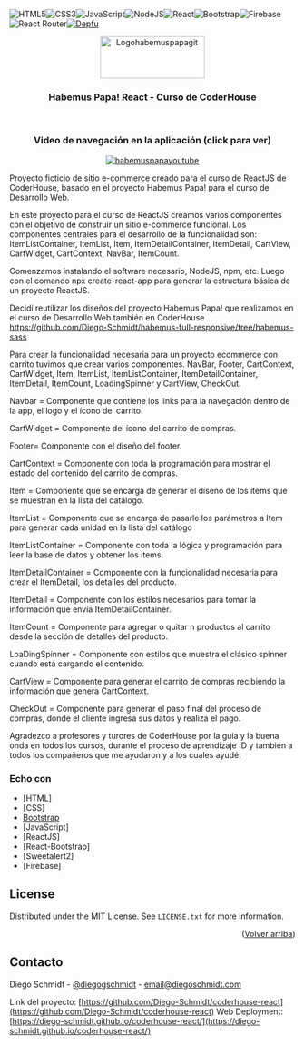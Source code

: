 ![HTML5](https://img.shields.io/badge/html5-%23E34F26.svg?style=for-the-badge&logo=html5&logoColor=white)![CSS3](https://img.shields.io/badge/css3-%231572B6.svg?style=for-the-badge&logo=css3&logoColor=white)![JavaScript](https://img.shields.io/badge/javascript-%23323330.svg?style=for-the-badge&logo=javascript&logoColor=%23F7DF1E)![NodeJS](https://img.shields.io/badge/node.js-6DA55F?style=for-the-badge&logo=node.js&logoColor=white)![React](https://img.shields.io/badge/react-%2320232a.svg?style=for-the-badge&logo=react&logoColor=%2361DAFB)![Bootstrap](https://img.shields.io/badge/bootstrap-%23563D7C.svg?style=for-the-badge&logo=bootstrap&logoColor=white)![Firebase](https://img.shields.io/badge/firebase-%23039BE5.svg?style=for-the-badge&logo=firebase)![React Router](https://img.shields.io/badge/React_Router-CA4245?style=for-the-badge&logo=react-router&logoColor=white)[![Depfu](https://badges.depfu.com/badges/c1e23923df3b75df61f1f1c2bf669962/status.svg)](https://depfu.com)
<br />
<div align="center">
  <a href="https://github.com/Diego-Schmidt/coderhouse-react">
    <img src="https://diego-schmidt.github.io/coderhouse-react/static/media/logo.31c5442b01f1a5c30e92.webp" alt="Logohabemuspapagit " width="184" height="74">
  </a>

  <h3 align="center">Habemus Papa! React - Curso de CoderHouse</h3>
<br />
<h3 align="center">Video de navegación en la aplicación (click para ver)</h3>
  <a href="http://www.youtube.com/watch?v=YfTgt29KcwE">
    <img src="http://img.youtube.com/vi/YfTgt29KcwE/0.jpg" alt="habemuspapayoutube" >
  </a>

  <p align="center">
    
   
</div>

Proyecto ficticio de sitio e-commerce creado para el curso de ReactJS de CoderHouse, basado en el proyecto Habemus Papa! para el curso de Desarrollo Web.

En este proyecto para el curso de ReactJS creamos varios componentes con el objetivo de construir un sitio e-commerce funcional. 
Los componentes centrales para el desarrollo de la funcionalidad son: ItemListContainer, ItemList, Item, ItemDetailContainer, ItemDetail, CartView, CartWidget, CartContext, NavBar, ItemCount.

Comenzamos instalando el software necesario, NodeJS, npm, etc. Luego con el comando npx create-react-app para generar la estructura básica de un proyecto ReactJS.

Decidí reutilizar los diseños del proyecto Habemus Papa! que realizamos en el curso de Desarrollo Web también en CoderHouse https://github.com/Diego-Schmidt/habemus-full-responsive/tree/habemus-sass

Para crear la funcionalidad necesaria para un proyecto ecommerce con carrito tuvimos que crear varios componentes. NavBar, Footer, CartContext, CartWidget, Item, ItemList, ItemListContainer, ItemDetailContainer, ItemDetail, ItemCount, LoadingSpinner y CartView, CheckOut.

Navbar = Componente que contiene los links para la navegación dentro de la app, el logo y el ícono del carrito.

CartWidget = Componente del ícono del carrito de compras.

Footer= Componente con el diseño del footer.

CartContext = Componente con toda la programación para mostrar el estado del contenido del carrito de compras.

Item = Componente que se encarga de generar el diseño de los ítems que se muestran en la lista del catálogo.

ItemList = Componente que se encarga de pasarle los parámetros a Item para generar cada unidad en la lista del catálogo

ItemListContainer = Componente con toda la lógica y programación para leer la base de datos y obtener los items.

ItemDetailContainer = Componente con la funcionalidad necesaria para crear el ItemDetail, los detalles del producto.

ItemDetail = Componente con los estilos necesarios para tomar la información que envía ItemDetailContainer.

ItemCount = Componente para agregar o quitar n productos al carrito desde la sección de detalles del producto.

LoaDingSpinner = Componente con estilos que muestra el clásico spinner cuando está cargando el contenido.

CartView = Componente para generar el carrito de compras recibiendo la información que genera CartContext.

CheckOut = Componente para generar el paso final del proceso de compras, donde el cliente ingresa sus datos y realiza el pago.


Agradezco a profesores y turores de CoderHouse por la guia y la buena onda en todos los cursos, durante el proceso de aprendizaje :D y también a todos los compañeros que me ayudaron y a los cuales ayudé.

### Echo con


* [HTML]
* [CSS]
* [Bootstrap](https://getbootstrap.com)
* [JavaScript]
* [ReactJS]
* [React-Bootstrap]
* [Sweetalert2]
* [Firebase]

<!-- LICENSE -->
## License

Distributed under the MIT License. See `LICENSE.txt` for more information.

<p align="right">(<a href="#top">Volver arriba</a>)</p>



<!-- CONTACT -->
## Contacto

Diego Schmidt - [@diegogschmidt](https://twitter.com/diegogschmidt) - email@diegoschmidt.com

Link del proyecto: [https://github.com/Diego-Schmidt/coderhouse-react](https://github.com/Diego-Schmidt/coderhouse-react)
Web Deployment: [https://diego-schmidt.github.io/coderhouse-react/](https://diego-schmidt.github.io/coderhouse-react/)